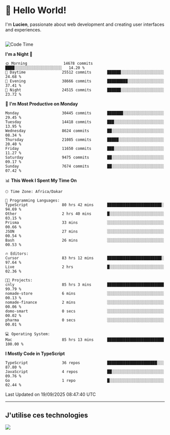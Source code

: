 # 👋 Hello World!

I'm **Lucien**, passionate about web development and creating user interfaces and experiences.

##

<!--START_SECTION:waka-->
![Code Time](http://img.shields.io/badge/Code%20Time-3%2C800%20hrs%2035%20mins-blue)

**I'm a Night 🦉** 

```text
🌞 Morning                14678 commits       ████░░░░░░░░░░░░░░░░░░░░░   14.20 % 
🌆 Daytime                25512 commits       ██████░░░░░░░░░░░░░░░░░░░   24.68 % 
🌃 Evening                38666 commits       █████████░░░░░░░░░░░░░░░░   37.41 % 
🌙 Night                  24515 commits       ██████░░░░░░░░░░░░░░░░░░░   23.72 % 
```
📅 **I'm Most Productive on Monday** 

```text
Monday                   30445 commits       ███████░░░░░░░░░░░░░░░░░░   29.45 % 
Tuesday                  14418 commits       ███░░░░░░░░░░░░░░░░░░░░░░   13.95 % 
Wednesday                8624 commits        ██░░░░░░░░░░░░░░░░░░░░░░░   08.34 % 
Thursday                 21085 commits       █████░░░░░░░░░░░░░░░░░░░░   20.40 % 
Friday                   11650 commits       ███░░░░░░░░░░░░░░░░░░░░░░   11.27 % 
Saturday                 9475 commits        ██░░░░░░░░░░░░░░░░░░░░░░░   09.17 % 
Sunday                   7674 commits        ██░░░░░░░░░░░░░░░░░░░░░░░   07.42 % 
```


📊 **This Week I Spent My Time On** 

```text
🕑︎ Time Zone: Africa/Dakar

💬 Programming Languages: 
TypeScript               80 hrs 42 mins      ████████████████████████░   94.69 % 
Other                    2 hrs 40 mins       █░░░░░░░░░░░░░░░░░░░░░░░░   03.15 % 
Prisma                   33 mins             ░░░░░░░░░░░░░░░░░░░░░░░░░   00.66 % 
JSON                     27 mins             ░░░░░░░░░░░░░░░░░░░░░░░░░   00.54 % 
Bash                     26 mins             ░░░░░░░░░░░░░░░░░░░░░░░░░   00.53 % 

🔥 Editors: 
Cursor                   83 hrs 12 mins      ████████████████████████░   97.64 % 
Live                     2 hrs               █░░░░░░░░░░░░░░░░░░░░░░░░   02.36 % 

🐱‍💻 Projects: 
cnly                     85 hrs 3 mins       █████████████████████████   99.79 % 
nomade-store             6 mins              ░░░░░░░░░░░░░░░░░░░░░░░░░   00.13 % 
nomade-finance           2 mins              ░░░░░░░░░░░░░░░░░░░░░░░░░   00.06 % 
domo-smart               0 secs              ░░░░░░░░░░░░░░░░░░░░░░░░░   00.02 % 
pharma                   0 secs              ░░░░░░░░░░░░░░░░░░░░░░░░░   00.01 % 

💻 Operating System: 
Mac                      85 hrs 13 mins      █████████████████████████   100.00 % 
```

**I Mostly Code in TypeScript** 

```text
TypeScript               36 repos            ██████████████████████░░░   87.80 % 
JavaScript               4 repos             ██░░░░░░░░░░░░░░░░░░░░░░░   09.76 % 
Go                       1 repo              █░░░░░░░░░░░░░░░░░░░░░░░░   02.44 % 
```




 Last Updated on 19/09/2025 08:47:40 UTC
<!--END_SECTION:waka-->
---

## J'utilise ces technologies

<p align="left">
  <a href="https://skillicons.dev">
    <img src="https://skillicons.dev/icons?i=ts,js,go,ruby,css,scss,tailwind,react,vite,nextjs,docker,figma,ableton" />
  </a>
</p>

